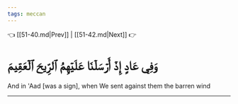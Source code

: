 ```yaml
---
tags: meccan
---
```


👈 [[51-40.md|Prev]] | [[51-42.md|Next]] 👉

# وَفِي عَادٍ إِذۡ أَرۡسَلۡنَا عَلَيۡهِمُ ٱلرِّيحَ ٱلۡعَقِيمَ

And in 'Aad [was a sign], when We sent against them the barren wind

---

